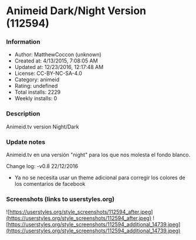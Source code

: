# Animeid Dark/Night Version (112594)

### Information
- Author: MatthewCoccon (unknown)
- Created at: 4/13/2015, 7:08:05 AM
- Updated at: 12/23/2016, 12:17:48 AM
- License:  CC-BY-NC-SA-4.0
- Category: animeid
- Rating: undefined
- Total installs: 2229
- Weekly installs: 0


### Description
Animeid.tv version Night/Dark

### Update notes
Animeid.tv en una versión "night" para los que nos molesta el fondo blanco.

Change log:
-v0.8 22/12/2016
* Ya no se necesita usar un theme adicional para corregir los colores de los comentarios de facebook

### Screenshots (links to userstyles.org)
![https://userstyles.org/style_screenshots/112594_after.jpeg](https://userstyles.org/style_screenshots/112594_after.jpeg)
![https://userstyles.org/style_screenshots/112594_additional_14739.jpeg](https://userstyles.org/style_screenshots/112594_additional_14739.jpeg)

